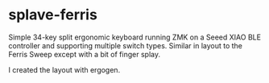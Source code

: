 # splave-ferris
Simple 34-key split ergonomic keyboard running ZMK on a Seeed XIAO BLE controller and supporting multiple switch types. Similar in layout to the Ferris Sweep except with a bit of finger splay.

I created the layout with ergogen. 

